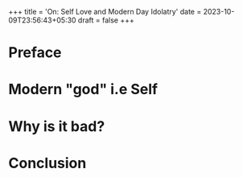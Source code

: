 +++
title = 'On: Self Love and Modern Day Idolatry'
date = 2023-10-09T23:56:43+05:30
draft = false
+++

# Preface

# Modern "god" i.e Self

# Why is it bad?

# Conclusion
